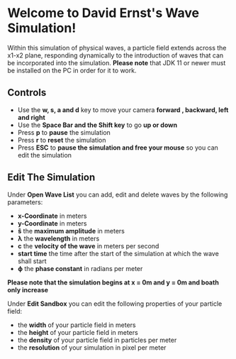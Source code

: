 # Welcome to David Ernst's Wave Simulation!


Within this simulation of physical waves, a particle field extends across the x1-x2 plane, responding dynamically to the introduction of waves that can be incorporated into the simulation.
**Please note** that JDK 11 or newer must be installed on the PC in order for it to work.

## Controls

 - Use the **w, s, a and d** key to move your camera **forward
, backward, left and right**
- Use the **Space Bar and the Shift key** to go **up or down**
- Press **p** to **pause** the simulation
- Press **r** to **reset** the simulation
- Press **ESC** to **pause the simulation and free your mouse** so you can edit the simulation

## Edit The Simulation

Under **Open Wave List** you can add, edit and delete waves by the following parameters:

 - **x-Coordinate** in meters
 - **y-Coordinate** in meters
 - **ŝ** the **maximum amplitude** in meters
 - **λ** the **wavelength** in meters
 - **c** the **velocity of the wave** in meters per second
 - **start time** the time after the start of the simulation at which the wave shall start
 - **ϕ** the **phase constant** in radians per meter

**Please note that the simulation begins at x = 0m and y = 0m and boath only increase**

Under **Edit Sandbox** you can edit the following properties of your particle field:

 - the **width** of your particle field in meters
 - the **height** of your particle field in meters
 - the **density** of your particle field in particles per meter
 - the **resolution** of your simulation in pixel per meter

